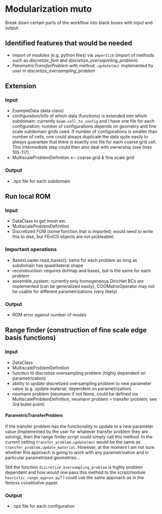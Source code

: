 # Modularization muto
Break down certain parts of the workflow into black boxes with input and output.

## Identified features that would be needed

- import of _modules_ (e.g. python files) via `importlib` (import of methods such as _discretize_fom_ and _discretize_oversapmling_problem_)
- _ParametricTransferProblem_ with method `.update(mu)` implemented by user in _discretize_oversampling_problem_

## Extension

### Input
- ExampleData (data class)
- configuration/info of which data (functions) is extended into which subdomain: currently `beam.cell_to_config` and I have one file for each configuration; number of configurations depends on geometry and fine scale subdomain grids used. If number of configurations is smaller than number of cells, one could always duplicate the data quite easily to always guarantee that there is exactly one file for each coarse grid cell. This intermediate step could then also deal with ownership (see lines 105-117). 
- MultiscaleProblemDefinition <-- coarse grid & fine scale grid

### Output
- .npz file for each subdomain

## Run local ROM

### Input
- DataClass to get mesh etc.
- MultiscaleProblemDefinition
- Discretized FOM (some function that is imported; would need to write this to disk, but FEniCS objects are not pickleable)

### Important operations
- BasesLoader.read_bases(); same for each problem as long as subdomain has quadrilateral shape
- reconstruction: requires dofmap and bases, but is the same for each problem
- assemble_system: currently only homogeneous Dirichlet BCs are implemented (can be generalized easily); COOMatrixOperator may not be usable for different parametrizations (very likely)

### Output
- ROM error against number of modes

## Range finder (construction of fine scale edge basis functions)

### Input
- DataClass
- MultiscaleProblemDefinition
- function to discretize oversampling problem (highly dependent on parametrization)
- ability to update discretized oversampling problem to new parameter value (e.g. update material; dependent on parametrization)
- neumann problem (neumann if not None, could be defined via MultiscaleProblemDefinition, neumann problem = transfer problem; see 3rd bullet point)

#### ParametricTransferProblem
If the transfer problem has the functionality to update to a new parameter value (implemented by the user for whatever transfer problem they are solving), then the range finder script could simply call this method.
In the current setting `transfer_problem.update(mu)` would be the same as `transfer_problem.update_material`.
However, at the moment I am not sure whether this approach is going to work with any parametrization and in particular
parametrized geometries...

Still the function `discretize_oversampling_problem` is highly problem dependent and how would one pass
this method to the script/module `heuristic_range_approx.py`?
I could use the same approach as in the fenicsx constitutive paper.

### Output
- .npz file for each configuration
